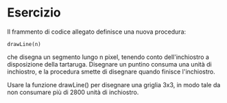 # Esercizio

Il frammento di codice allegato definisce una nuova procedura:

```
drawLine(n)
```

che disegna un segmento lungo n pixel, tenendo conto dell'inchiostro a disposizione della tartaruga. Disegnare un puntino consuma una unità di inchiostro, e la procedura smette di disegnare quando finisce l'inchiostro.

Usare la funzione drawLine() per disegnare una griglia 3x3, in modo tale da non consumare più di 2800 unità di inchiostro.

